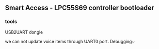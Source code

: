 ## Smart Access - LPC55S69 controller bootloader ##



### tools ###

USB2UART dongle



we can not update voice items through UART0 port. Debugging~


